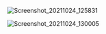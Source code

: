 ![Screenshot_20211024_125831](/home/einstein808/Documentos/GitHub/Aula-de-Python/img/Screenshot_20211024_125831.png)

![Screenshot_20211024_130005](/home/einstein808/Documentos/GitHub/Aula-de-Python/img/Screenshot_20211024_130005.png)
